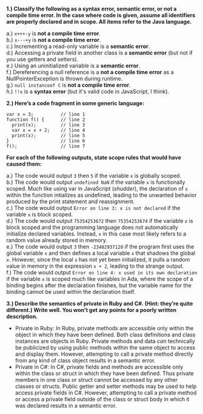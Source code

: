 **1.) Classify the following as a syntax error, semantic error, or not a compile time error. In the case where code is given, assume all identifiers are properly declared and in scope. All items refer to the Java language.**  

  a.) ```x+++-y``` is **not a compile time error**.  
  b.) ```x---+y``` is **not a compile time error**.  
  c.) Incrementing a read-only variable is a **semantic error**.  
  d.) Accessing a private field in another class is a **semantic error** (but not if you use getters and setters).  
  e.) Using an uninitialized variable is a **semantic error**.  
  f.) Dereferencing a null reference is a **not a compile time error** as a NullPointerException is thrown during runtime.  
  g.) ```null instanceof C``` is **not a compile time error**.  
  h.) ```!!x``` is a **syntax error** (but it's valid code in JavaScript, I think).  

**2.) Here’s a code fragment in some generic language:**
```
var x = 3;          // line 1
function f() {      // line 2
  print(x);         // line 3
  var x = x + 2;    // line 4
  print(x);         // line 5
}                   // line 6
f();                // line 7
```
**For each of the following outputs, state scope rules that would have caused them:** 

  a.) The code would output ```3``` then ```5``` if the variable ```x``` is globally scoped.       
  b.) The code would output ```undefined NaN``` if the variable ```x``` is functionally scoped. Much like using var in JavaScript (*shudder*), the declaration of ```x``` within the function intializes as undefined, leading to the unwanted behavior produced by the print statement and reassignment.     
  c.) The code would output ```Error on line 3: x is not declared``` if the variable ```x``` is block scoped.      
  d.) The code would output ```75354253672``` then ```75354253674``` if the variable ```x``` is block scoped and the programming language does not automatically initialize declared variables. Instead, ```x``` in this case most likely refers to a random value already stored in memory.     
  e.) The code would output ```3``` then ```-23482937128``` if the program first uses the global variable ```x``` and then defines a local variable ```x``` that shadows the global ```x```. However, since the local ```x``` has not yet been initialized, it pulls a random value in memory in the expression ```x + 2```, leading to the strange output.     
  f.) The code would output ```Error on line 4: x used in its own declaration``` if the variable ```x``` is scoped much like variables in Ada, where the scope of a binding begins after the declaration finishes, but the variable name for the binding cannot be used within the declaration itself.       

**3.) Describe the semantics of private in Ruby and C#. (Hint: they’re quite different.) Write well. You won’t get any points for a poorly written description.**  

  - Private in Ruby: In Ruby, private methods are accessible only within the object in which they have been defined. Both class definitions and class instances are objects in Ruby. Private methods and data *can* technically be publicized by using public methods within the same object to access and display them. However, attempting to call a private method directly from any kind of class object results in a semantic error.    
  - Private in C#: In C#, private fields and methods are accessible only within the class or struct in which they have been defined. Thus private members in one class or struct cannot be accessed by any other classes or structs. Public getter and setter methods may be used to help access private fields in C#. However, attempting to call a private method or access a private field outside of the class or struct body in which it was declared results in a semantic error.    
